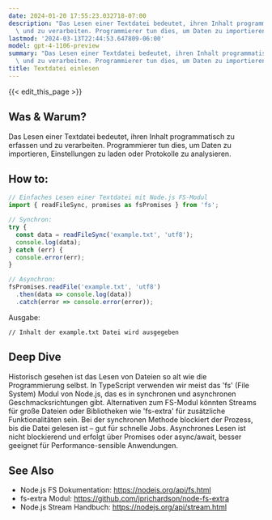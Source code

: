 ```yaml
---
date: 2024-01-20 17:55:23.032718-07:00
description: "Das Lesen einer Textdatei bedeutet, ihren Inhalt programmatisch zu erfassen\
  \ und zu verarbeiten. Programmierer tun dies, um Daten zu importieren,\u2026"
lastmod: '2024-03-13T22:44:53.647809-06:00'
model: gpt-4-1106-preview
summary: "Das Lesen einer Textdatei bedeutet, ihren Inhalt programmatisch zu erfassen\
  \ und zu verarbeiten. Programmierer tun dies, um Daten zu importieren,\u2026"
title: Textdatei einlesen
---
```


{{< edit_this_page >}}

## Was & Warum?
Das Lesen einer Textdatei bedeutet, ihren Inhalt programmatisch zu erfassen und zu verarbeiten. Programmierer tun dies, um Daten zu importieren, Einstellungen zu laden oder Protokolle zu analysieren.

## How to:
```TypeScript
// Einfaches Lesen einer Textdatei mit Node.js FS-Modul
import { readFileSync, promises as fsPromises } from 'fs';

// Synchron:
try {
  const data = readFileSync('example.txt', 'utf8');
  console.log(data);
} catch (err) {
  console.error(err);
}

// Asynchron:
fsPromises.readFile('example.txt', 'utf8')
  .then(data => console.log(data))
  .catch(error => console.error(error));
```
Ausgabe:
```
// Inhalt der example.txt Datei wird ausgegeben
```

## Deep Dive
Historisch gesehen ist das Lesen von Dateien so alt wie die Programmierung selbst. In TypeScript verwenden wir meist das 'fs' (File System) Modul von Node.js, das es in synchronen und asynchronen Geschmacksrichtungen gibt. Alternativen zum FS-Modul könnten Streams für große Dateien oder Bibliotheken wie 'fs-extra' für zusätzliche Funktionalitäten sein. Bei der synchronen Methode blockiert der Prozess, bis die Datei gelesen ist – gut für schnelle Jobs. Asynchrones Lesen ist nicht blockierend und erfolgt über Promises oder async/await, besser geeignet für Performance-sensible Anwendungen.

## See Also
- Node.js FS Dokumentation: https://nodejs.org/api/fs.html
- fs-extra Modul: https://github.com/jprichardson/node-fs-extra
- Node.js Stream Handbuch: https://nodejs.org/api/stream.html
